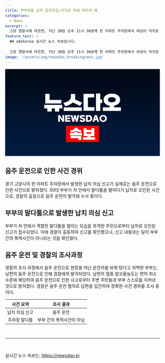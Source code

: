 ```yaml
---
title: 부부싸움 납치 음주운전…억지로 차에 태우려 해
categories:
  - News
excerpt: >
  고양 경찰서에 따르면, 지난 30일 오후 11시 30분께 한 아파트 주차장에서 여성이 억지로 차에 태워져 이동 중이라는 신고가 접수됐다. 경찰의 출동에도 불구하고 부부는 말다툼을 벌이며 차 안팎에서 호통을 떨었고, 그 결과 남편이 음주 운전을 한 것으로 드러났다. 경찰은 음주운전으로 남편을 불구속 입건하여 사건을 조사 중이다.
feature_text: >
  ## adskorea 실시간 뉴스 속보입니다.

  고양 경찰서에 따르면, 지난 30일 오후 11시 30분께 한 아파트 주차장에서 여성이 억지로 차에 태워져 이동 중이라는 신고가 접수됐다. 경찰의 출동에도 불구하고 부부는 말다툼을 벌이며 차 안팎에서 호통을 떨었고, 그 결과 남편이 음주 운전을 한 것으로 드러났다. 경찰은 음주운전으로 남편을 불구속 입건하여 사건을 조사 중이다.
image: '/assets/img/newsdao_breakingnews.jpg'
---
```


<p><img src="/assets/img/newsdao_breakingnews.jpg" alt="adskorea 속보" /></p>

<h2 data-ke-size="size26">음주 운전으로 인한 사건 경위</h2>

<p data-ke-size="size16">경기 고양시의 한 아파트 주차장에서 발생한 납치 의심 신고가 실제로는 음주 운전으로 인한 사건으로 밝혀졌다. 50대 부부가 차 안에서 말다툼을 벌이다가 납치로 오인된 사건으로, 경찰의 출동으로 음주 운전이 발각돼 수사 중이다.</p>

<h2 data-ke-size="size26">부부의 말다툼으로 발생한 납치 의심 신고</h2>

<p data-ke-size="size16">부부가 차 안에서 격렬한 말다툼을 벌이는 모습을 목격한 주민으로부터 납치로 오인된 신고가 접수되었다. 이에 경찰이 출동하여 신고를 확인했으나, 신고 내용과는 달리 부부 간의 폭력사건이 아니라는 것을 확인했다.</p>

<h2 data-ke-size="size26">음주 운전 및 경찰의 조사과정</h2>

<p data-ke-size="size16">경찰의 조사 과정에서 음주 운전으로 현장을 떠난 운전자를 바꿔 탔다고 자백한 부부는, 남편의 음주 운전으로 인해 경찰에게 발각되었다. 남편의 혈중 알코올농도는 면허 취소 수준에 해당하여 음주 운전으로 인한 사고로부터 주변 주민들과 부부 스스로를 지켜낸 것으로 밝혀졌다. 경찰은 음주 운전 혐의로 남편을 입건하여 정확한 사건 경위를 조사 중이다.</p>

<table>
<thead>
<tr>
<th style="text-align: center;">사건 요약</th>
<th style="text-align: center;">조사 결과</th>
</tr>
</thead>
<tbody>
<tr>
<td style="text-align: center;">납치 의심 신고</td>
<td style="text-align: center;">음주 운전</td>
</tr>
<tr>
<td style="text-align: center;">주차장 말다툼</td>
<td style="text-align: center;">부부 간의 폭력사건이 아님</td>
</tr>
</tbody>
</table>

<p data-ke-size="size16">&nbsp;</p>

<hr>

<p data-ke-size="size16">&nbsp;</p>
실시간 뉴스 속보는, <a href="https://newsdao.kr" rel="dofollow">https://newsdao.kr</a>


